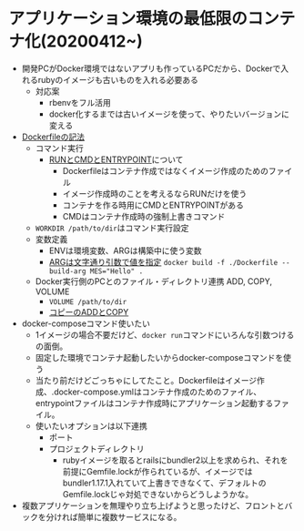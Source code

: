 # アプリケーション環境の最低限のコンテナ化(20200412~)
- 開発PCがDocker環境ではないアプリも作っているPCだから、Dockerで入れるrubyのイメージも古いものを入れる必要ある
  - 対応案
    - rbenvをフル活用
    - docker化するまでは古いイメージを使って、やりたいバージョンに変える
- [Dockerfileの記法](http://docs.docker.jp/engine/reference/builder.html)
  - コマンド実行
    - [RUNとCMDとENTRYPOINT](https://shinkufencer.hateblo.jp/entry/2019/01/28/225553)について
      - Dockerfileはコンテナ作成ではなくイメージ作成のためのファイル
      - イメージ作成時のことを考えるならRUNだけを使う
      - コンテナを作る時用にCMDとENTRYPOINTがある
      - CMDはコンテナ作成時の強制上書きコマンド
  - `WORKDIR /path/to/dir`はコマンド実行設定
  - 変数定義
    - ENVは環境変数、ARGは構築中に使う変数
    - [ARGは文字通り引数で値を指定](https://techblog.recochoku.jp/1979) `docker build -f ./Dockerfile --build-arg MES="Hello" .`
  - Docker実行側のPCとのファイル・ディレクトリ連携 ADD, COPY, VOLUME
    - `VOLUME /path/to/dir`
    - [コピーのADDとCOPY](https://qiita.com/YumaInaura/items/1647e509f83462a37494)
- docker-composeコマンド使いたい
  - 1イメージの場合不要だけど、`docker run`コマンドにいろんな引数つけるの面倒。
  - 固定した環境でコンテナ起動したいからdocker-composeコマンドを使う
  - 当たり前だけどごっちゃにしてたこと。Dockerfileはイメージ作成、.docker-compose.ymlはコンテナ作成のためのファイル、entrypointファイルはコンテナ作成時にアプリケーション起動するファイル。
  - 使いたいオプションは以下連携
    - ポート
    - プロジェクトディレクトリ
      - rubyイメージを取るとrailsにbundler2以上を求められ、それを前提にGemfile.lockが作られているが、イメージではbundler1.17.1入れていて上書きできなくて、デフォルトのGemfile.lockじゃ対処できないからどうしようかな。
- 複数アプリケーションを無理やり立ち上げようと思ったけど、フロントとバックを分ければ簡単に複数サービスになる。